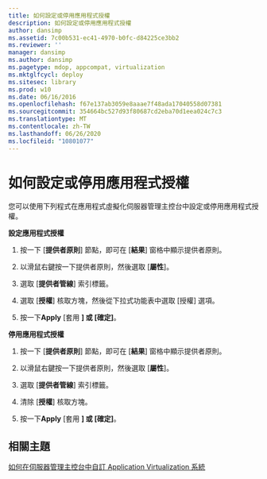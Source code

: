 ```yaml
---
title: 如何設定或停用應用程式授權
description: 如何設定或停用應用程式授權
author: dansimp
ms.assetid: 7c00b531-ec41-4970-b0fc-d84225ce3bb2
ms.reviewer: ''
manager: dansimp
ms.author: dansimp
ms.pagetype: mdop, appcompat, virtualization
ms.mktglfcycl: deploy
ms.sitesec: library
ms.prod: w10
ms.date: 06/16/2016
ms.openlocfilehash: f67e137ab3059e8aaae7f48ada17040558d07381
ms.sourcegitcommit: 354664bc527d93f80687cd2eba70d1eea024c7c3
ms.translationtype: MT
ms.contentlocale: zh-TW
ms.lasthandoff: 06/26/2020
ms.locfileid: "10801077"
---
```

# 如何設定或停用應用程式授權


您可以使用下列程式在應用程式虛擬化伺服器管理主控台中設定或停用應用程式授權。

**設定應用程式授權**

1.  按一下 [**提供者原則**] 節點，即可在 [**結果**] 窗格中顯示提供者原則。

2.  以滑鼠右鍵按一下提供者原則，然後選取 [**屬性**]。

3.  選取 [**提供者管線**] 索引標籤。

4.  選取 [**授權**] 核取方塊，然後從下拉式功能表中選取 [授權] 選項。

5.  按一下**Apply** [套用 **] 或 [確定]**。

**停用應用程式授權**

1.  按一下 [**提供者原則**] 節點，即可在 [**結果**] 窗格中顯示提供者原則。

2.  以滑鼠右鍵按一下提供者原則，然後選取 [**屬性**]。

3.  選取 [**提供者管線**] 索引標籤。

4.  清除 [**授權**] 核取方塊。

5.  按一下**Apply** [套用 **] 或 [確定]**。

## 相關主題


[如何在伺服器管理主控台中自訂 Application Virtualization 系統](how-to-customize-an-application-virtualization-system-in-the-server-management-console.md)

 

 





